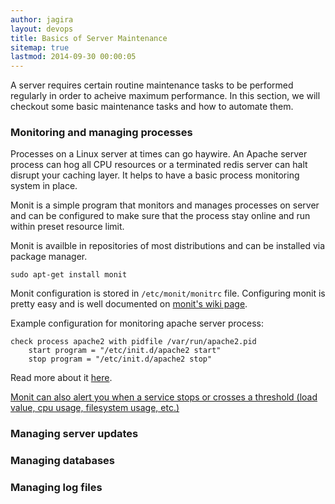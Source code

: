 ```yaml
---
author: jagira
layout: devops
title: Basics of Server Maintenance
sitemap: true
lastmod: 2014-09-30 00:00:05
---
```


A server requires certain routine maintenance tasks to be performed
regularly in order to acheive maximum performance. In this section, we
will checkout some basic maintenance tasks and how to automate them.

### Monitoring and managing processes

Processes on a Linux server at times can go haywire. An Apache server
process can hog all CPU resources or a terminated redis server can halt
disrupt your caching layer. It helps to have a basic process monitoring
system in place.

Monit is a simple program that monitors and manages processes on server
and can be configured to make sure that the process stay online and run
within preset resource limit.

Monit is availble in repositories of most distributions and can be
installed via package manager.

`sudo apt-get install monit`

Monit configuration is stored in `/etc/monit/monitrc` file. Configuring
monit is pretty easy and is well documented on [monit's wiki
page](http://mmonit.com/monit/documentation/monit.html).

Example configuration for monitoring apache server process:

```
check process apache2 with pidfile /var/run/apache2.pid
    start program = "/etc/init.d/apache2 start"
    stop program = "/etc/init.d/apache2 stop"
```

Read more about it
[here](http://mmonit.com/monit/documentation/monit.html#SERVICE-METHODS).

[Monit can also alert you when a service stops or crosses a threshold
(load value, cpu usage, filesystem usage,
etc.)](http://mmonit.com/monit/documentation/monit.html#ALERT-MESSAGES)

### Managing server updates


### Managing databases


### Managing log files




